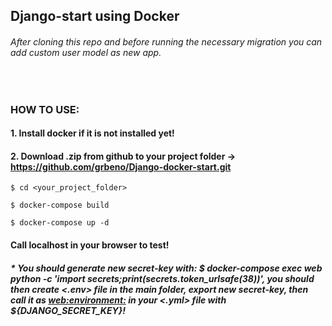 ## Django-start using Docker
###### After cloning this repo and before running the necessary migration you can add custom user model as new app.
<br/>

### HOW TO USE:

#### 1. Install docker if it is not installed yet!

#### 2. Download .zip from github to your project folder -> https://github.com/grbeno/Django-docker-start.git

```$ cd <your_project_folder>``` 

```$ docker-compose build```

```$ docker-compose up -d```

#### Call localhost in your browser to test!

##### * You should generate new secret-key with: $ docker-compose exec web python -c 'import secrets;print(secrets.token_urlsafe(38))', you should then create <.env> file in the main folder, export new secret-key, then call it as <web:environment:> in your <.yml> file with ${DJANGO_SECRET_KEY}!